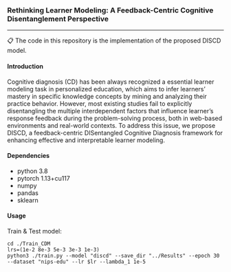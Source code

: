 ### Rethinking Learner Modeling: A Feedback-Centric Cognitive Disentanglement Perspective

***

:clipboard: The code in this repository is the implementation of the proposed DISCD model.

#### Introduction

Cognitive diagnosis (CD) has been always recognized a essential learner modeling task in personalized education, which aims to infer learners’ mastery in specific knowledge concepts by mining and analyzing their practice behavior. However, most existing studies fail to explicitly disentangling the multiple interdependent factors that influence learner’s response feedback during the problem-solving process, both in web-based environments and real-world contexts. To address this issue, we propose DISCD, a feedback-centric DISentangled Cognitive Diagnosis framework for enhancing effective and interpretable learner modeling. 

#### Dependencies
* python 3.8
* pytorch 1.13+cu117
* numpy
* pandas
* sklearn


#### Usage
Train & Test model:
```
cd ./Train_CDM
lrs=(1e-2 8e-3 5e-3 3e-3 1e-3)
python3 ./train.py --model "discd" --save_dir "../Results" --epoch 30 --dataset "nips-edu" --lr $lr --lambda_1 1e-5
```